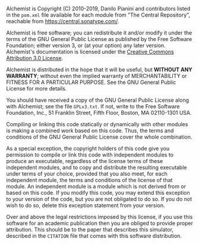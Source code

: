 Alchemist is Copyright (C) 2010-2019, Danilo Pianini and contributors listed in the `pom.xml` file available for each
module from "The Central Repository", reachable from https://central.sonatype.com/.

Alchemist is free software; you can redistribute it and/or modify it under the terms of the GNU General Public License
as published by the Free Software Foundation; either version 3, or (at your option) any later version.  Alchemist's
documentation is licensed under the [Creative Commons Attribution 3.0 License](http://creativecommons.org/licenses/by/3.0/).

Alchemist is distributed in the hope that it will be useful, but **WITHOUT ANY WARRANTY**; without even the implied
warranty of MERCHANTABILITY or FITNESS FOR A PARTICULAR PURPOSE.  See the GNU General Public License for more details.

You should have received a copy of the GNU General Public License along with Alchemist; see the file `GPLv3.txt`.  If
not, write to the Free Software Foundation, Inc., 51 Franklin Street, Fifth Floor, Boston, MA 02110-1301 USA.

Compiling or linking this code statically or dynamically with other modules is making a combined work based on this
code.  Thus, the terms and conditions of the GNU General Public License cover the whole combination.

As a special exception, the copyright holders of this code give you permission to compile or link this code with
independent modules to produce an executable, regardless of the license terms of these independent modules, and to copy
and distribute the resulting executable under terms of your choice, provided that you also meet, for each independent
module, the terms and conditions of the license of that module.  An independent module is a module which is not derived
from or based on this code.  If you modify this code, you may extend this exception to your version of the code, but
you are not obligated to do so.  If you do not wish to do so, delete this exception statement from your version.

Over and above the legal restrictions imposed by this license, if you use this software for an academic publication then
you are obliged to provide proper attribution. This should be to the paper that describes this simulator, described in
the `CITATION` file that comes with this software distribution.
